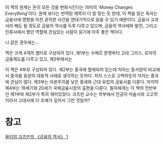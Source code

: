 

이 책의 원제는 돈이 모든 것을 변화시킨다는 의미의 'Money Changes Everything'이다. 원제 보다는 번역된 제목이 더 잘 맞는 듯 한데, 이 책을 읽는 독자는 금융사에 영향을 미친 굵직한 사건을 연대기적으로 읽을 수 있기 때문이다. 금융사 교과서라 해도 될 정도로 금융의 역사를 두루 다루고 있으며, 금융의 역사에와 발전, 그리고 인류사에서 했던 역할에 관심있는 사람이 읽기에 아주 좋은 책이다. 

나 같은 경우에는...

책은 크게 4개의 챕터로 구성되어 있다. 제1부는 수메르 문명부터 고대 그리스, 로마의 금융제도를 다루고 있고, 제2부에서는 


이 책은 4부로 구성되어 있다.  제2부는 중국에 할애되어 있는데 저자는 동서양의 비교에서 중국을 동양의 대표적 사례로 생각하는 듯하다. 저자 스스로 고백하듯이 저자는 중국에 관심이 많다. 제3부는 자본주의를 낳은 중세와 근대 유럽의 금융사를 다룬다. 마지막 제4부는 19세기와 20세기 국제금융시장의 출현을 다룬다. 필자에게는 이 책의 전반부인 제1부와 제2부가 특히 재미있었다. 괴츠만 교수는 학부에서 전공이 미술사와 고고학이라서 고대사에 더 조예가 깊어서 그런 것일까?


# 참고
[윌리엄 괴츠만의 《금융의 역사》 1](https://blog.jsd.re.kr/?p=2014)